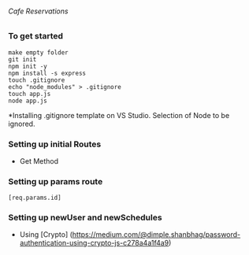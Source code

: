 ###### Cafe Reservations

### To get started
```
make empty folder
git init
npm init -y
npm install -s express
touch .gitignore
echo "node_modules" > .gitignore
touch app.js
node app.js
```
*Installing .gitignore template on VS Studio. Selection of Node to be ignored. 

### Setting up initial Routes
- Get Method 

### Setting up params route 
```[req.params.id]```

### Setting up newUser and newSchedules
- Using [Crypto] (https://medium.com/@dimple.shanbhag/password-authentication-using-crypto-js-c278a4a1f4a9)
